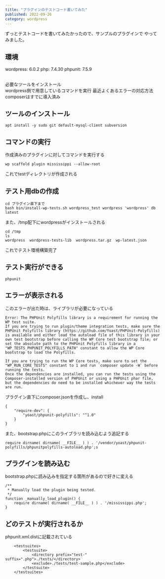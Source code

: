 ```yaml
---
title: "プラグインのテストコード書いてみた"
published: 2022-09-26
category: wordpress
---
```


ずっとテストコードを書いてみたかったので、サンプルのプラグインで
やってみました。

## 環境
wordpress: 6.0.2
php: 7.4.30
phpunit: 7.5.9

## 
必要なツールをインストール  
wordpress側で用意しているコマンドを実行 
最近よくあるエラーの対応方法 
composerはすでに導入済み

## ツールのインストール

```
apt install -y sudo git default-mysql-client subversion
```

## コマンドの実行
作成済みのプラグインに対してコマンドを実行する

```
wp scaffold plugin mississippi --allow-root
```

これでtestディレクトリが作成される

## テスト用dbの作成

```
cd プラグイン直下まで
bash bin/install-wp-tests.sh wordpress_test wordpress 'wordpress' db latest
```

また、/tmp配下にwordpressがインストールされる

```
cd /tmp
ls 
wordpress  wordpress-tests-lib  wordpress.tar.gz  wp-latest.json
```

これでテスト環境構築完了

## テスト実行ができる

```
phpunit
```

## エラーが表示される
このエラーが出た時は、ライブラリが必要になっている

```
Error: The PHPUnit Polyfills library is a requirement for running the WP test suite.
If you are trying to run plugin/theme integration tests, make sure the PHPUnit Polyfills library (https://github.com/Yoast/PHPUnit-Polyfills) is available and either load the autoload file of this library in your own test bootstrap before calling the WP Core test bootstrap file; or set the absolute path to the PHPUnit Polyfills library in a "WP_TESTS_PHPUNIT_POLYFILLS_PATH" constant to allow the WP Core bootstrap to load the Polyfills.

If you are trying to run the WP Core tests, make sure to set the "WP_RUN_CORE_TESTS" constant to 1 and run `composer update -W` before running the tests.
Once the dependencies are installed, you can run the tests using the Composer-installed version of PHPUnit or using a PHPUnit phar file, but the dependencies do need to be installed whichever way the tests are run.
```

プラグイン直下にcomposer.jsonを作成し、install
```
{
	"require-dev": {
		"yoast/phpunit-polyfills": "^1.0"
	}
}
```

また、bootstrap.phpにこのライブラリを読み込むよう追記する

```
require dirname( dirname( __FILE__ ) ) . '/vendor/yoast/phpunit-polyfills/phpunitpolyfills-autoload.php';s
```

## プラグインを読み込む

bootstrap.phpに読み込みを指定する箇所があるので好きに変える

```
/**
 * Manually load the plugin being tested.
 */
function _manually_load_plugin() {
	require dirname( dirname( __FILE__ ) ) . '/mississippi.php';
}
```

## どのテストが実行されるか

phpunit.xml.distに記載されている

```
	<testsuites>
		<testsuite>
			<directory prefix="test-" suffix=".php">./tests/</directory>
			<exclude>./tests/test-sample.php</exclude>
		</testsuite>
	</testsuites>
```